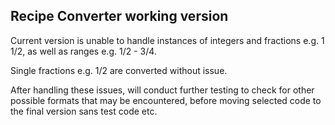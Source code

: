 ## Recipe Converter working version

Current version is unable to handle instances of integers and fractions e.g. 1 1/2, as well as ranges e.g. 1/2 - 3/4.

Single fractions e.g. 1/2 are converted without issue.

After handling these issues, will conduct further testing to check for other possible formats that may be encountered, before moving selected code to the final version sans test code etc.
